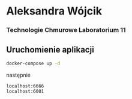 # Aleksandra Wójcik

### Technologie Chmurowe Laboratorium 11

## Uruchomienie aplikacji

```bash
docker-compose up -d
```

następnie

```
localhost:6666
localhost:6001
```

